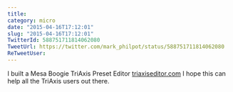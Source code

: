 ```yaml
---
title: 
category: micro
date: "2015-04-16T17:12:01"
slug: "2015-04-16T17:12:01"
TwitterId: 588751711814062080
TweetUrl: https://twitter.com/mark_philpot/status/588751711814062080
ReTweetUser: 
---
```


I built a Mesa Boogie TriAxis Preset Editor [triaxiseditor.com](http://triaxiseditor.com) I hope this can help all the TriAxis users out there.